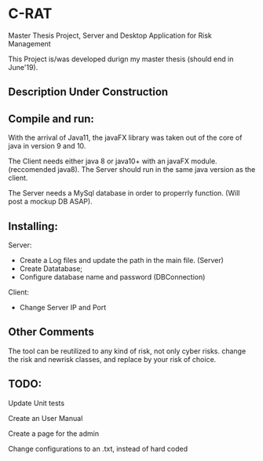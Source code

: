 # C-RAT
Master Thesis Project, Server and Desktop Application for Risk Management

This Project is/was developed durign my master thesis (should end in June'19).

Description Under Construction
------------------
Compile and run:
--------------------
With the arrival of Java11, the javaFX library was taken out of the core of java in version 9 and 10.

The Client needs either java 8 or java10+ with an javaFX module. (reccomended java8).
The Server should run in the same java version as the client.

The Server needs a MySql database in order to properrly function. (Will post a mockup DB ASAP).

Installing:
---
Server:
- Create a Log files and update the path in the main file. (Server)
- Create Datatabase;
- Configure database name and password (DBConnection)

Client:
- Change Server IP and Port

Other Comments
---
The tool can be reutilized to any kind of risk, not only cyber risks.
change the risk and newrisk classes, and replace by your risk of choice.


TODO:
---------------
Update Unit tests

Create an User Manual

Create a page for the admin

Change configurations to an .txt, instead of hard coded
